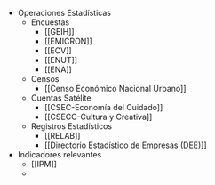 - Operaciones Estadísticas
	- Encuestas
		- [[GEIH]]
		- [[EMICRON]]
		- [[ECV]]
		- [[ENUT]]
		- [[ENA]]
	- Censos
		- [[Censo Económico Nacional Urbano]]
	- Cuentas Satélite
		- [[CSEC-Economía del Cuidado]]
		- [[CSECC-Cultura y Creativa]]
	- Registros Estadísticos
		- [[RELAB]]
		- [[Directorio Estadístico de Empresas (DEE)]]
- Indicadores relevantes
	- [[IPM]]
	-